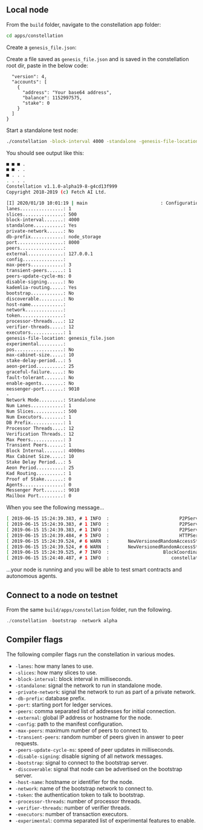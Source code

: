 ## Local node

From the `build` folder, navigate to the constellation app folder:
``` bash
cd apps/constellation
```


Create a `genesis_file.json`:

Create a file saved as `genesis_file.json` and is saved in the constellation root dir, paste in the below code:

```{
  "version": 4,
  "accounts": [
    {
      "address": "Your base64 address",
      "balance": 1152997575,
      "stake": 0
    }
  ]
}
```


Start a standalone test node:
``` bash
./constellation -block-interval 4000 -standalone -genesis-file-location genesis_file.json

```
You should see output like this:
``` bash
■ ■ ■ .
■ ■ . .
■ . . .
. . . .
Constellation v1.1.0-alpha19-8-g4cd13f999
Copyright 2018-2019 (c) Fetch AI Ltd.

[I] 2020/01/10 10:01:19 | main                           : Configuration:
lanes................: 1
slices...............: 500
block-interval.......: 4000
standalone...........: Yes
private-network......: No
db-prefix............: node_storage
port.................: 8000
peers................:
external.............: 127.0.0.1
config...............:
max-peers............: 3
transient-peers......: 1
peers-update-cycle-ms: 0
disable-signing......: No
kademlia-routing.....: Yes
bootstrap............: No
discoverable.........: No
host-name............:
network..............:
token................:
processor-threads....: 12
verifier-threads.....: 12
executors............: 1
genesis-file-location: genesis_file.json
experimental.........:
pos..................: No
max-cabinet-size.....: 10
stake-delay-period...: 5
aeon-period..........: 25
graceful-failure.....: No
fault-tolerant.......: No
enable-agents........: No
messenger-port.......: 9010
-
Network Mode.........: Standalone
Num Lanes............: 1
Num Slices...........: 500
Num Executors........: 1
DB Prefix............: 1
Processor Threads....: 12
Verification Threads.: 12
Max Peers............: 3
Transient Peers......: 1
Block Internal.......: 4000ms
Max Cabinet Size.....: 10
Stake Delay Period...: 5
Aeon Period..........: 25
Kad Routing..........: 1
Proof of Stake.......: 0
Agents...............: 0
Messenger Port.......: 9010
Mailbox Port.........: 0
```

When you see the following message...

``` bash
[ 2019-06-15 15:24:39.383, # 1 INFO  :                          P2PService ] CORE URI: tcp://127.0.0.1:8101
[ 2019-06-15 15:24:39.383, # 1 INFO  :                          P2PService ] Num Initial Peers: 0
[ 2019-06-15 15:24:39.383, # 1 INFO  :                          P2PService ] Starting P2PService...
[ 2019-06-15 15:24:39.484, # 5 INFO  :                          HTTPServer ] Starting HTTPServer on http://127.0.0.1:8100
[ 2019-06-15 15:24:39.524, # 6 WARN  :       NewVersionedRandomAccessStack ] Attempted to find if hash exists, but history is empty!
[ 2019-06-15 15:24:39.524, # 6 WARN  :       NewVersionedRandomAccessStack ] Attempted to find if hash exists, but history is empty!
[ 2019-06-15 15:24:39.525, # 7 INFO  :                    BlockCoordinator ] Chain Sync complete on 0x780bbb1c050cd3d5c20fce89fa6f4e61c884315efeb44c54ceb956a50563683a (block: 0 prev: 0xd3efbefbefbefbefbefbefbefbe19e9deb22b3efbefbefbefbefbefbefbefbed)
[ 2019-06-15 15:24:40.487, # 1 INFO  :                       constellation ] Startup complete
```
...your node is running and you will be able to test smart contracts and autonomous agents.


## Connect to a node on testnet
From the same `build/apps/constellation` folder, run the following.
``` c++
./constellation -bootstrap -network alpha
```


## Compiler flags

The following compiler flags run the constellation in various modes.

* `-lanes`: how many lanes to use.
* `-slices`: how many slices to use.                   
* `-block-interval`: block interval in milliseconds.
* `-standalone`: signal the network to run in standalone mode.
* `-private-network`: signal the network to run as part of a private network.
* `-db-prefix`: database prefix.             
* `-port`: starting port for ledger services.
* `-peers`: comma separated list of addresses for initial connection.
* `-external`: global IP address or hostname for the node.
* `-config`: path to the manifest configuration.
* `-max-peers`: maximum number of peers to connect to.
* `-transient-peers`: random number of peers given in answer to peer requests.
* `-peers-update-cycle-ms`: speed of peer updates in milliseconds.
* `-disable-signing`: disable signing of all network messages.
* `-bootstrap`: signal to connect to the bootstrap server.
* `-discoverable`: signal that node can be advertised on the bootstrap server.
* `-host-name`: hostname or identifier for the node.
* `-network`: name of the bootstrap network to connect to.
* `-token`: the authentication token to talk to bootstrap.
* `-processor-threads`: number of processor threads.
* `-verifier-threads`: number of verifier threads.
* `-executors`: number of transaction executors.
* `-experimental`: comma separated list of experimental features to enable.


<br/>

